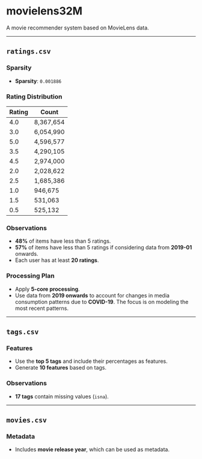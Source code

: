 # movielens32M

A movie recommender system based on MovieLens data.

---

## `ratings.csv`

### Sparsity
- **Sparsity**: `0.001886`

### Rating Distribution
| Rating | Count     |
|--------|-----------|
| 4.0    | 8,367,654 |
| 3.0    | 6,054,990 |
| 5.0    | 4,596,577 |
| 3.5    | 4,290,105 |
| 4.5    | 2,974,000 |
| 2.0    | 2,028,622 |
| 2.5    | 1,685,386 |
| 1.0    | 946,675   |
| 1.5    | 531,063   |
| 0.5    | 525,132   |

### Observations
- **48%** of items have less than 5 ratings.
- **57%** of items have less than 5 ratings if considering data from **2019-01** onwards.
- Each user has at least **20 ratings**.

### Processing Plan
- Apply **5-core processing**.
- Use data from **2019 onwards** to account for changes in media consumption patterns due to **COVID-19**. The focus is on modeling the most recent patterns.

---

## `tags.csv`

### Features
- Use the **top 5 tags** and include their percentages as features.
- Generate **10 features** based on tags.

### Observations
- **17 tags** contain missing values (`isna`).

---

## `movies.csv`

### Metadata
- Includes **movie release year**, which can be used as metadata.

